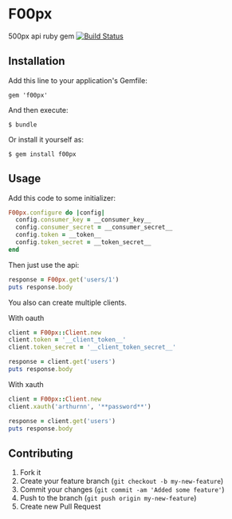 # F00px

500px api ruby gem [![Build Status](https://travis-ci.org/500px/f00px.png)](https://travis-ci.org/500px/f00px)

## Installation

Add this line to your application's Gemfile:

    gem 'f00px'

And then execute:

    $ bundle

Or install it yourself as:

    $ gem install f00px

## Usage

Add this code to some initializer:

```ruby
F00px.configure do |config|
  config.consumer_key = __consumer_key__
  config.consumer_secret = __consumer_secret__
  config.token = __token__
  config.token_secret = __token_secret__
end
```

Then just use the api:

```ruby
response = F00px.get('users/1')
puts response.body
```

You also can create multiple clients.

With oauth
```ruby
client = F00px::Client.new
client.token = '__client_token__'
client.token_secret = '__client_token_secret__'

response = client.get('users')
puts response.body
```

With xauth
```ruby
client = F00px::Client.new
client.xauth('arthurnn', '**password**')

response = client.get('users')
puts response.body
```

## Contributing

1. Fork it
2. Create your feature branch (`git checkout -b my-new-feature`)
3. Commit your changes (`git commit -am 'Added some feature'`)
4. Push to the branch (`git push origin my-new-feature`)
5. Create new Pull Request